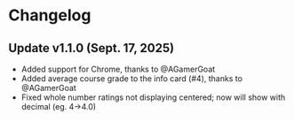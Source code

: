 # Changelog

## Update v1.1.0 (Sept. 17, 2025)
- Added support for Chrome, thanks to @AGamerGoat
- Added average course grade to the info card (#4), thanks to @AGamerGoat
- Fixed whole number ratings not displaying centered; now will show with decimal (eg. 4->4.0)